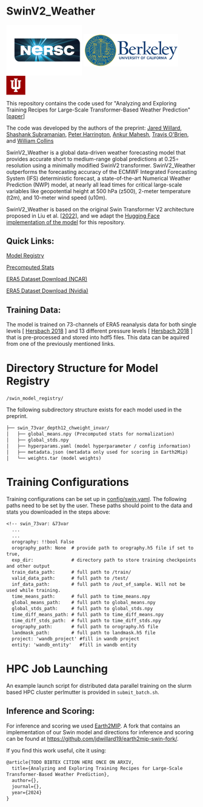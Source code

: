 # SwinV2_Weather

<img src="assets/nersc.png" width="200px" style="vertical-align: middle;"> <img src="assets/ucberk.png" width="250px" style="vertical-align: middle;"> <img src="assets/indiana.png" width="50px" style="vertical-align: middle;">


This repository contains the code used for "Analyzing and Exploring Training Recipes for Large-Scale Transformer-Based Weather Prediction" \[[paper](https://arxiv.org/abs/XXX.XXXXX)\]

The code was developed by the authors of the preprint: 
[Jared Willard](https://www.linkedin.com/in/jareddwillard/), [Shashank Subramanian](https://www.nersc.gov/about/nersc-staff/data-analytics-services/shashank-subramanian/), [Peter Harrington](https://www.nersc.gov/about/nersc-staff/data-analytics-services/peter-harrington/), [Ankur Mahesh](https://eps.berkeley.edu/people/ankur-mahesh), [Travis O'Brien](https://earth.indiana.edu/directory/faculty/obrien-travis.html), and [William Collins](https://profiles.lbl.gov/11626-william-collins)

SwinV2_Weather is a global data-driven weather forecasting model that provides accurate short to medium-range global predictions at 0.25∘ resolution using a minimally modified SwinV2 transformer. SwinV2_Weather outperforms the forecasting accuracy of the ECMWF Integrated Forecasting System (IFS) deterministic forecast, a state-of-the-art Numerical Weather Prediction (NWP) model, at nearly all lead times for critical large-scale variables like geopotential height at 500 hPa (z500), 2-meter temperature (t2m), and 10-meter wind speed (u10m). 

SwinV2_Weather is based on the original Swin Transformer V2 architecture proposed in Liu et al. \[[2022](http://openaccess.thecvf.com/content/CVPR2022/html/Liu_Swin_Transformer_V2_Scaling_Up_Capacity_and_Resolution_CVPR_2022_paper.html)\], and we adapt the [Hugging Face implementation of the model](https://github.com/huggingface/pytorch-image-models/blob/v0.9.2/timm/models/swin_transformer_v2_cr.py) for this repository.



## Quick Links:

[Model Registry](https://portal.nersc.gov/cfs/dasrepo/swin_model_registry/)

[Precomputed Stats](https://portal.nersc.gov/cfs/dasrepo/swin_stats/)

[ERA5 Dataset Download (NCAR)](https://rda.ucar.edu/datasets/ds633.0/#)

[ERA5 Dataset Download (Nvidia)](https://docs.nvidia.com/deeplearning/modulus/modulus-core/examples/weather/dataset_download/readme.html)

## Training Data:

The model is trained on 73-channels of ERA5 reanalysis data for both single levels \[ [Hersbach 2018](10.24381/cds.adbb2d47) \] and 13 different pressure levels \[ [Hersbach 2018](10.24381/cds.bd0915c6) \]  that is pre-processed and stored into hdf5 files. This data can be aquired from one of the previously mentioned links. 


# Directory Structure for Model Registry
`/swin_model_registry/`

The following subdirectory structure exists for each model used in the preprint. 
```
├── swin_73var_depth12_chweight_invar/
│   ├── global_means.npy (Precomputed stats for normalization)
│   ├── global_stds.npy
│   ├── hyperparams.yaml (model hyperparameter / config information)
│   ├── metadata.json (metadata only used for scoring in Earth2Mip)
│   └── weights.tar (model weights)

```


# Training Configurations

Training configurations can be set up in [config/swin.yaml](config/swin.yaml). The following paths need to be set by the user. These paths should point to the data and stats you downloaded in the steps above:

``` -->
<!-- swin_73var: &73var
  ...
  ...
  orography: !!bool False 
  orography_path: None  # provide path to orography.h5 file if set to true, 
  exp_dir:              # directory path to store training checkpoints and other output
  train_data_path:      # full path to /train/
  valid_data_path:      # full path to /test/
  inf_data_path:        # full path to /out_of_sample. Will not be used while training.
  time_means_path:      # full path to time_means.npy
  global_means_path:    # full path to global_means.npy
  global_stds_path:     # full path to global_stds.npy
  time_diff_means_path: # full path to time_diff_means.npy
  time_diff_stds_path:  # full path to time_diff_stds.npy
  orography_path:       # full path to orography.h5 file
  landmask_path:        # full path to landmask.h5 file
  project: 'wandb_project' #fill in wandb project
  entity: 'wandb_entity'   #fill in wandb entity

```

# HPC Job Launching

An example launch script for distributed data parallel training on the slurm based HPC cluster perlmutter is provided in ```submit_batch.sh```.

## Inference and Scoring:
For inference and scoring we used [Earth2MIP](https://github.com/NVIDIA/earth2mip). A fork that contains an implementation of our Swin model and directions for inference and scoring can be found at https://github.com/jdwillard19/earth2mip-swin-fork/. 


If you find this work useful, cite it using:
```
@article{TODO BIBTEX CITION HERE ONCE ON ARXIV,
  title={Analyzing and Exploring Training Recipes for Large-Scale Transformer-Based Weather Prediction},
  author={},
  journal={},
  year={2024}
}
```


